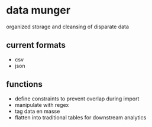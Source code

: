 data munger
=================================================

organized storage and cleansing of disparate data

current formats
--------------------------------------------------
* csv
* json

functions
-------------------------------------------------
* define constraints to prevent overlap during import
* manipulate with regex
* tag data en masse
* flatten into traditional tables for downstream analytics